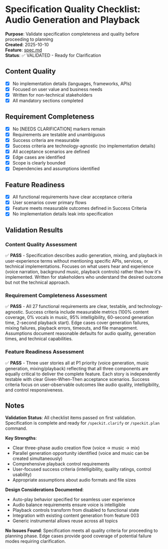 # Specification Quality Checklist: Audio Generation and Playback

**Purpose**: Validate specification completeness and quality before proceeding to planning  
**Created**: 2025-10-10  
**Feature**: [spec.md](../spec.md)  
**Status**: ✅ VALIDATED - Ready for Clarification

## Content Quality

- [x] No implementation details (languages, frameworks, APIs)
- [x] Focused on user value and business needs
- [x] Written for non-technical stakeholders
- [x] All mandatory sections completed

## Requirement Completeness

- [x] No [NEEDS CLARIFICATION] markers remain
- [x] Requirements are testable and unambiguous
- [x] Success criteria are measurable
- [x] Success criteria are technology-agnostic (no implementation details)
- [x] All acceptance scenarios are defined
- [x] Edge cases are identified
- [x] Scope is clearly bounded
- [x] Dependencies and assumptions identified

## Feature Readiness

- [x] All functional requirements have clear acceptance criteria
- [x] User scenarios cover primary flows
- [x] Feature meets measurable outcomes defined in Success Criteria
- [x] No implementation details leak into specification

## Validation Results

### Content Quality Assessment
✅ **PASS** - Specification describes audio generation, mixing, and playback in user-experience terms without mentioning specific APIs, services, or technical implementations. Focuses on what users hear and experience (voice narration, background music, playback controls) rather than how it's implemented. Written for stakeholders who understand the desired outcome but not the technical approach.

### Requirement Completeness Assessment
✅ **PASS** - All 27 functional requirements are clear, testable, and technology-agnostic. Success criteria include measurable metrics (100% content coverage, 0% vocals in music, 95% intelligibility, 60-second generation time, 2-second playback start). Edge cases cover generation failures, mixing failures, playback errors, timeouts, and file management. Assumptions document reasonable defaults for audio quality, generation times, and technical capabilities.

### Feature Readiness Assessment
✅ **PASS** - Three user stories all at P1 priority (voice generation, music generation, mixing/playback) reflecting that all three components are equally critical to deliver the complete feature. Each story is independently testable with clear Given-When-Then acceptance scenarios. Success criteria focus on user-observable outcomes like audio quality, intelligibility, and control responsiveness.

## Notes

**Validation Status**: All checklist items passed on first validation. Specification is complete and ready for `/speckit.clarify` or `/speckit.plan` command.

**Key Strengths**:
- Clear three-phase audio creation flow (voice → music → mix)
- Parallel generation opportunity identified (voice and music can be created simultaneously)
- Comprehensive playback control requirements
- User-focused success criteria (intelligibility, quality ratings, control usability)
- Appropriate assumptions about audio formats and file sizes

**Design Considerations Documented**:
- Auto-play behavior specified for seamless user experience
- Audio balance requirements ensure voice is intelligible
- Playback controls transform from disabled to functional state
- Integration with existing content generation from feature 003
- Generic instrumental allows reuse across all topics

**No Issues Found**: Specification meets all quality criteria for proceeding to planning phase. Edge cases provide good coverage of potential failure modes requiring clarification.


